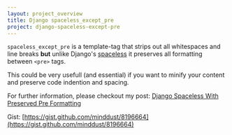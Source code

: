 ```yaml
---
layout: project_overview
title: Django spaceless_except_pre
project: django-spaceless-except-pre
---
```


`spaceless_except_pre` is a template-tag that strips out all whitespaces and line breaks **but** unlike Django's [spaceless](https://docs.djangoproject.com/en/dev/ref/templates/builtins/#spaceless) it preserves all formatting between `<pre>` tags.

This could be very usefull (and essential) if you want to minify your content and preserve code indention and spacing.

For further information, please checkout my post: [Django Spaceless With Preserved Pre Formatting](http://www.minddust.com/post/django-spaceless-with-preserved-pre-formatting/)

Gist: [https://gist.github.com/minddust/8196664](https://gist.github.com/minddust/8196664)

